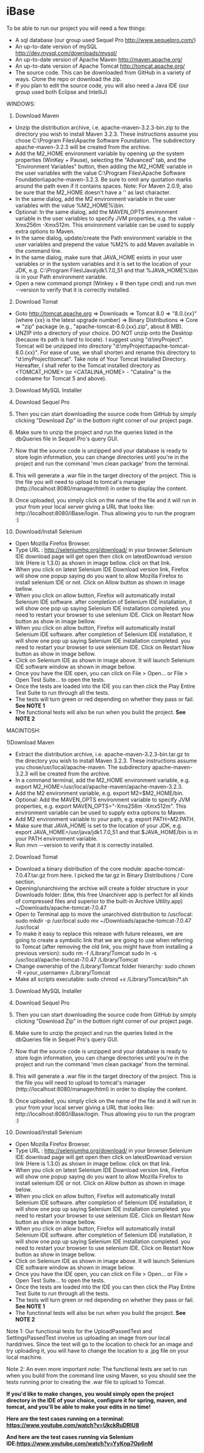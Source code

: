 iBase
=====

To be able to run our project you will need a few things:
- A sql database (our group used Sequel Pro http://www.sequelpro.com/)
- An up-to-date version of mySQL http://dev.mysql.com/downloads/mysql/
- An up-to-date version of Apache Maven http://maven.apache.org/
- An up-to-date version of Apache Tomcat http://tomcat.apache.org/
- The source code. This can be downloaded from GitHub in a variety of ways. Clone the repo or download the zip.
- If you plan to edit the source code, you will also need a Java IDE (our group used both Eclipse and IntelliJ)

WINDOWS:

1) Download Maven 
- Unzip the distribution archive, i.e. apache-maven-3.2.3-bin.zip to the directory you wish to install Maven 3.2.3. These        instructions assume you chose C:\Program Files\Apache Software Foundation. The subdirectory apache-maven-3.2.3 will be         created from the archive.
- Add the M2_HOME environment variable by opening up the system properties (WinKey + Pause), selecting the "Advanced" tab, and   the "Environment Variables" button, then adding the M2_HOME variable in the user variables with the value C:\Program           Files\Apache Software Foundation\apache-maven-3.2.3. Be sure to omit any quotation marks around the path even if it contains   spaces. Note: For Maven 2.0.9, also be sure that the M2_HOME doesn't have a '\' as last character.
- In the same dialog, add the M2 environment variable in the user variables with the value %M2_HOME%\bin.
- Optional: In the same dialog, add the MAVEN_OPTS environment variable in the user variables to specify JVM properties, e.g.    the value -Xms256m -Xmx512m. This environment variable can be used to supply extra options to Maven.
- In the same dialog, update/create the Path environment variable in the user variables and prepend the value %M2% to add Maven   available in the command line.
-	In the same dialog, make sure that JAVA_HOME exists in your user variables or in the system variables and it is set to the     location of your JDK, e.g. C:\Program Files\Java\jdk1.7.0_51 and that %JAVA_HOME%\bin is in your Path environment variable.
- Open a new command prompt (Winkey + R then type cmd) and run mvn --version to verify that it is correctly installed.

2)	Download Tomat
-	Goto http://tomcat.apache.org ⇒ Downloads ⇒ Tomcat 8.0 ⇒ "8.0.{xx}" (where {xx} is the latest upgrade number) ⇒ Binary         Distributions ⇒ Core ⇒ "zip" package (e.g., "apache-tomcat-8.0.{xx}.zip", about 8 MB).
-	UNZIP into a directory of your choice. DO NOT unzip onto the Desktop (because its path is hard to locate). I suggest using     "d:\myProject". Tomcat will be unzipped into directory "d:\myProject\apache-tomcat-8.0.{xx}". For ease of use, we shall        shorten and rename this directory to "d:\myProject\tomcat". Take note of Your Tomcat Installed Directory. Hereafter, I shall   refer to the Tomcat installed directory as <TOMCAT_HOME> (or <CATALINA_HOME> - "Catalina" is the codename for Tomcat 5 and     above).

3)	Download MySQL Installer 

4)	Download Sequel Pro

5)	Then you can start downloading the source code from GitHub by simply clicking "Download Zip" in the bottom right corner of our project page.

6)	Make sure to unzip the project and run the queries listed in the dbQueries file in Sequel Pro's query GUI.

7)	Now that the source code is unzipped and your database is ready to store login information, you can change directories until you're in the project and run the command 'mvn clean package' from the terminal.

8)	This will generate a .war file in the target directory of the project. This is the file you will need to upload to tomcat's manager (http://localhost:8080/manager/html) in order to display the content.

9)	Once uploaded, you simply click on the name of the file and it will run in your from your local server giving a URL that looks like: http://localhost:8080/iBase/login. Thus allowing you to run the program :)

10)	Download/Install Selenium
- Open Mozilla Firefox Browser.
-	Type URL : http://seleniumhq.org/download/ in your browser.Selenium IDE download page will get open then click on              latestDownload version link (Here is 1.3.0) as shown in image bellow. click on that link.
-	When you click on latest Selenium IDE Download version link, Firefox will show one popup saying do you want to allow Mozilla   Firefox to install selenium IDE or not. Click on Allow button as shown in image bellow.
-	When you click on allow button, Firefox will automatically install Selenium IDE software. after completion of Selenium IDE     installation, it will show one pop up saying Selenium IDE installation completed. you need to restart your browser to use      selenium IDE. Click on Restart Now button as show in image bellow.
-	When you click on allow button, Firefox will automatically install Selenium IDE software. after completion of Selenium IDE     installation, it will show one pop up saying Selenium IDE installation completed. you need to restart your browser to use      selenium IDE. Click on Restart Now button as show in image bellow.
-	Click on Selenium IDE as shown in image above. It will launch Selenium IDE software window as shown in image bellow. 
- Once you have the IDE open, you can click on File > Open... or File > Open Test Suite... to open the tests.
- Once the tests are loaded into the IDE you can then click the Play Entire Test Suite to run through all the tests.
- The tests will turn green or red depending on whether they pass or fail. **See NOTE 1**
- The functional tests will also be run when you build the project. **See NOTE 2**

MACINTOSH:

1)Download Maven 
-	Extract the distribution archive, i.e. apache-maven-3.2.3-bin.tar.gz to the directory you wish to install Maven 3.2.3. These   instructions assume you chose/usr/local/apache-maven. The subdirectory apache-maven-3.2.3 will be created from the archive.
-	In a command terminal, add the M2_HOME environment variable, e.g. export M2_HOME=/usr/local/apache-maven/apache-maven-3.2.3.
-	Add the M2 environment variable, e.g. export M2=$M2_HOME/bin.
-	Optional: Add the MAVEN_OPTS environment variable to specify JVM properties, e.g. export MAVEN_OPTS="-Xms256m -Xmx512m". This   environment variable can be used to supply extra options to Maven.
-	Add M2 environment variable to your path, e.g. export PATH=$M2:$PATH.
-	Make sure that JAVA_HOME is set to the location of your JDK, e.g. export JAVA_HOME=/usr/java/jdk1.7.0_51 and that              $JAVA_HOME/bin is in your PATH environment variable.
-	Run mvn --version to verify that it is correctly installed.

2)	Download Tomat
-	Download a binary distribution of the core module: apache-tomcat-7.0.47.tar.gz from here. I picked the tar.gz in Binary        Distributions / Core section.
-	Opening/unarchiving the archive will create a folder structure in your Downloads folder: (btw, this free Unarchiver app is     perfect for all kinds of compressed files and superior to the built-in Archive Utility.app)
  ~/Downloads/apache-tomcat-7.0.47
-	Open to Terminal app to move the unarchived distribution to /usr/local:
  sudo mkdir -p /usr/local
  sudo mv ~/Downloads/apache-tomcat-7.0.47 /usr/local
-	To make it easy to replace this release with future releases, we are going to create a symbolic link that we are going to use   when referring to Tomcat (after removing the old link, you might have from installing a previous version):
  sudo rm -f /Library/Tomcat
  sudo ln -s /usr/local/apache-tomcat-7.0.47 /Library/Tomcat
-	Change ownership of the /Library/Tomcat folder hierarchy:
  sudo chown -R <your_username> /Library/Tomcat
-	Make all scripts executable:
  sudo chmod +x /Library/Tomcat/bin/*.sh

3)	Download MySQL Installer 

4)	Download Sequel Pro

5)	Then you can start downloading the source code from GitHub by simply clicking "Download Zip" in the bottom right corner of our project page.

6)	Make sure to unzip the project and run the queries listed in the dbQueries file in Sequel Pro's query GUI.

7)	Now that the source code is unzipped and your database is ready to store login information, you can change directories until you're in the project and run the command 'mvn clean package' from the terminal.

8)	This will generate a .war file in the target directory of the project. This is the file you will need to upload to tomcat's manager (http://localhost:8080/manager/html) in order to display the content.

9)	Once uploaded, you simply click on the name of the file and it will run in your from your local server giving a URL that looks like: http://localhost:8080/iBase/login. Thus allowing you to run the program :)

10)	Download/Install Selenium
- Open Mozilla Firefox Browser.
-	Type URL : http://seleniumhq.org/download/ in your browser.Selenium IDE download page will get open then click on              latestDownload version link (Here is 1.3.0) as shown in image bellow. click on that link.
-	When you click on latest Selenium IDE Download version link, Firefox will show one popup saying do you want to allow Mozilla   Firefox to install selenium IDE or not. Click on Allow button as shown in image below.
-	When you click on allow button, Firefox will automatically install Selenium IDE software. after completion of Selenium IDE     installation, it will show one pop up saying Selenium IDE installation completed. you need to restart your browser to use      selenium IDE. Click on Restart Now button as show in image bellow.
-	When you click on allow button, Firefox will automatically install Selenium IDE software. after completion of Selenium IDE     installation, it will show one pop up saying Selenium IDE installation completed. you need to restart your browser to use      selenium IDE. Click on Restart Now button as show in image bellow.
-	Click on Selenium IDE as shown in image above. It will launch Selenium IDE software window as shown in image below. 
-	Once you have the IDE open, you can click on File > Open... or File > Open Test Suite... to open the tests.
-	Once the tests are loaded into the IDE you can then click the Play Entire Test Suite to run through all the tests.
-	The tests will turn green or red depending on whether they pass or fail. **See NOTE 1**
-	The functional tests will also be run when you build the project. **See NOTE 2**

Note 1: Our functional tests for the UploadPassedTest and SettingsPassedTest involve us uploading an image from our local harddrives. Since the test will go to the location to check for an image and try uploading it, you will have to change the location to a .jpg file on your local machine. 

Note 2: An even more important note: The functional tests are set to run when you build from the command line using Maven, so you should see the tests running prior to creating the .war file to upload to Tomcat. 

**If you'd like to make changes, you would simply open the project directory in the IDE of your choice, configure it for spring, maven, and tomcat, and you'll be able to make your edits in no time!**

**Here are the test cases running on a terminal: https://www.youtube.com/watch?v=UkckRuDRIU8**

**And here are the test cases running via Selenium IDE:https://www.youtube.com/watch?v=YyKnp7Op6nM**









